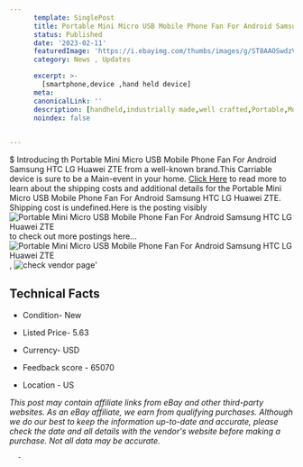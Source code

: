 ```yaml
---
      template: SinglePost
      title: Portable Mini Micro USB Mobile Phone Fan For Android Samsung HTC LG Huawei ZTE
      status: Published
      date: '2023-02-11'
      featuredImage: 'https://i.ebayimg.com/thumbs/images/g/ST8AAOSwdzVXjcBJ/s-l225.jpg'
      category: News , Updates

      excerpt: >-
        [smartphone,device ,hand held device]
      meta:
      canonicalLink: ''
      description: [handheld,industrially made,well crafted,Portable,Mobile,Compact,Convenient,Lightweight,Maneuverable,Man-portable,Miniature,Carriable,Hand-held,Light,Holdable,Transportable,Mobile device,Pocket-sized,On-the-go,Wireless,Cordless,Compact size,Convenient size, smartphone,device ,hand held device]
      noindex: false
      

---
```

$
      Introducing th Portable Mini Micro USB Mobile Phone Fan For Android Samsung HTC LG Huawei ZTE from a well-known brand.This Carriable device  is sure to be a Main-event in your home. [Click Here](https://www.ebay.com/itm/311659677825?hash=item48905d4881%3Ag%3AST8AAOSwdzVXjcBJ&mkevt=1&mkcid=1&mkrid=711-53200-19255-0&campid=%253CePNCampaignId%253E&customid=%253CreferenceId%253E&toolid=10049) to read more to learn about the shipping costs and additional details for the Portable Mini Micro USB Mobile Phone Fan For Android Samsung HTC LG Huawei ZTE. Shipping cost is undefined.Here is the posting visibly ![Portable Mini Micro USB Mobile Phone Fan For Android Samsung HTC LG Huawei ZTE](https://i.ebayimg.com/thumbs/images/g/ST8AAOSwdzVXjcBJ/s-l225.jpg) to check out more postings here... ![Portable Mini Micro USB Mobile Phone Fan For Android Samsung HTC LG Huawei ZTE](https://i.ebayimg.com/images/g/ST8AAOSwdzVXjcBJ/s-l1200.jpg), ![check vendor page](https://origin-galleryplus.ebayimg.com/ws/web/311659677825_2_0_1/225x225.jpg)'

      

 ## Technical Facts 



     
      

 - Condition- New 


      

 - Listed Price- 5.63 


      

 - Currency- USD 


      

 - Feedback score - 65070 


      

 - Location - US 


      
      

 *_This post may contain affiliate links from eBay and other third-party websites. As an eBay affiliate, we earn from qualifying purchases. Although we do our best to keep the information up-to-date and accurate, please check the date and all details with the vendor's website before making a purchase. Not all data may be accurate._*




      -

